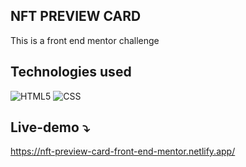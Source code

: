 ## NFT PREVIEW CARD
This is a front end mentor challenge

## Technologies used 
![HTML5](https://img.shields.io/badge/html5-%23E34F26.svg?style=for-the-badge&logo=html5&logoColor=white)
![CSS](https://img.shields.io/badge/css3-blue.svg?style=for-the-badge&logo=css3&logoColor=white)


## Live-demo ⤵️
https://nft-preview-card-front-end-mentor.netlify.app/

